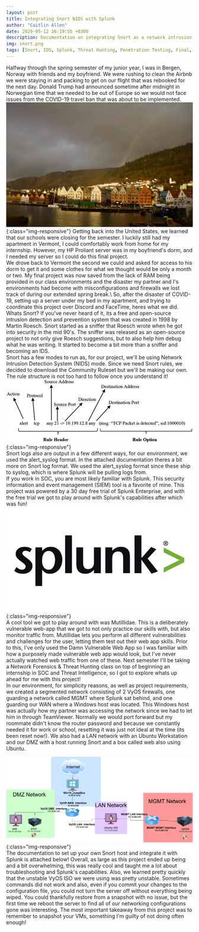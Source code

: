 ```yaml
---
layout: post
title: Integrating Snort NIDS with Splunk
author: "Caitlin Allen"
date: 2020-05-12 16:19:55 +0300
description: Documentation on integrating Snort as a network intrusion detection system with Splunk for threat hunting and penetration testing purposes with Mutillidae
img: snort.png
tags: [Snort, IDS, Splunk, Threat Hunting, Penetration Testing, Final, Final Project] 
---
```

Halfway through the spring semester of my junior year, I was in Bergen, Norway with friends and my boyfriend. We were rushing to clean the Airbnb we were staying in and packing to get on our flight that was rebooked for the next day. Donald Trump had announced sometime after midnight in Norwegian time that we needed to be out of Europe so we would not face issues from the COVID-19 travel ban that was about to be implemented.\
![Bergen, Norway, right before we got an email saying Champlain would be closing and roughly 6 hours before we would be panicking to book a flight.](/assets/img/bergenno.jpg){:class="img-responsive"}
Getting back into the United States, we learned that our schools were closing for the semester. I luckily still had my apartment in Vermont, I could comfortably work from home for my internship. However, my HP Proliant server was in my boyfriend's dorm, and I needed my server so I could do this final project.\
We drove back to Vermont the second we could and asked for access to his dorm to get it and some clothes for what we thought would be only a month or two. My final project was now saved from the lack of RAM being provided in our class environments and the disaster my partner and I's environments had become with misconfigurations and firewalls we lost track of during our extended spring break.\ 
So, after the disaster of COVID-19, setting up a server under my bed in my apartment, and trying to coordinate this project over Discord and FaceTime, heres what we did.\
Whats Snort? If you've never heard of it, its a free and open-source intrusion detection and prevention system that was created in 1998 by Martin Roesch. Snort started as a sniffer that Roesch wrote when he got into security in the mid 90's. The sniffer was released as an open-source project to not only give Roesch suggestions, but to also help him debug what he was writing. It started to become a bit more than a sniffer and becoming an IDS.\
Snort has a few modes to run as, for our project, we'll be using Network Intrusion Detection System (NIDS) mode. Since we need Snort rules, we decided to download the Community Ruleset but we'll be making our own. The rule structure is not too hard to follow once you understand it! \
![Snort rule syntax](/assets/img/snortrules.png){:class="img-responsive"}\
Snort logs also are output in a few different ways, for our environment, we used the alert_syslog format. In the attached documentation theres a bit more on Snort log format. We used the alert_syslog format since these ship to syslog, which is where Splunk will be pulling logs from.\
If you work in SOC, you are most likely familiar with Splunk. This security information and event management (SIEM) tool is a favorite of mine. This project was powered by a 30 day free trial of Splunk Enterprise, and with the free trial we got to play around with Splunk's capabilities after which was fun!\
![Splunk is a favorite SIEM tool of mine!](/assets/img/splunk.jpg){:class="img-responsive"}\
A cool tool we got to play around with was Mutillidae. This is a deliberately vulnerable web-app that we got to not only practice our skills with, but also monitor traffic from. Mutillidae lets you perform all different vulnerabilities and challenges for the user, letting them test out their web app skills. Prior to this, I've only used the Damn Vulnerable Web App so I was familiar with how a purposely made vulnerable web app would look, but I've never actually watched web traffic from one of these. Next semester I'll be taking a Network Forensics & Threat Hunting class on top of beginning an internship in SOC and Threat Intelligence, so I got to explore whats up ahead for me with this project!\
In our environment, for simplicity reasons, as well as project requirements, we created a segmented network consisting of 2 VyOS firewalls, one guarding a network called MGMT where Splunk sat behind, and one guarding our WAN where a Windows host was located. This Windows host was actually how my partner was accessing the network since we had to let him in through TeamViewer. Normally we would port forward but my roommate didn't know the router password and because we constantly needed it for work or school, resetting it was just not ideal at the time (its been reset now!). We also had a LAN network with an Ubuntu Workstation and our DMZ with a host running Snort and a box called web also using Ubuntu.
 

![Network topology](/assets/img/Network_Topology.png){:class="img-responsive"}\
The documentation to set up your own Snort host and integrate it with Splunk is attached below! Overall, as large as this project ended up being and a bit overwhelming, this was really cool and taught me a lot about troubleshooting and Splunk's capabilities. Also, we learned pretty quickly that the unstable VyOS ISO we were using was pretty unstable. Sometimes commands did not work and also, even if you commit your changes to the configuration file, you could not turn the server off without everything being wiped. You could thankfully restore from a snapshot with no issue, but the first time we reboot the server to find all of our networking configurations gone was interesting. The most important takeaway from this project was to remember to snapshot your VMs, something I'm guilty of not doing often enough!


<object data="/assets/SnortSplunkIntegration.pdf" width="900" height="800" type='application/pdf'/>
